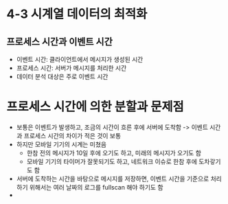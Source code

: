 # 4-3 시계열 데이터의 최적화

## 프로세스 시간과 이벤트 시간
- 이벤트 시간: 클라이언트에서 메시지가 생성된 시간
- 프로세스 시간: 서버가 메시지를 처리한 시간
- 데이터 분석 대상은 주로 이벤트 시간

# 프로세스 시간에 의한 분할과 문제점
-  보통은 이벤트가 발생하고, 조금의 시간이 흐른 후에 서버에 도착함 -> 이벤트 시간과 프로세스 시간의 차이가 적은 것이 보통
-  하지만 모바일 기기의 시계는 미쳤음
   - 한참 전의 메시지가 10일 후에 오기도 하고, 미래의 메시지가 오기도 함
   - 모바일 기기의 타이머가 잘못되기도 하고, 네트워크 이슈로 한참 후에 도차갛기도 함
- 서버에 도착하는 시간을 바탕으로 메시지를 저장하면, 이벤트 시간을 기준으로 처리하기 위해서는 여러 날짜의 로그를 fullscan 해야 하기도 함
- 

